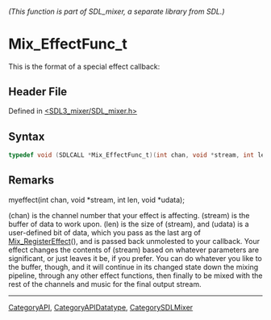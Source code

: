 ###### (This function is part of SDL_mixer, a separate library from SDL.)
# Mix_EffectFunc_t

This is the format of a special effect callback:

## Header File

Defined in [<SDL3_mixer/SDL_mixer.h>](https://github.com/libsdl-org/SDL_mixer/blob/main/include/SDL3_mixer/SDL_mixer.h)

## Syntax

```c
typedef void (SDLCALL *Mix_EffectFunc_t)(int chan, void *stream, int len, void *udata);
```

## Remarks

myeffect(int chan, void *stream, int len, void *udata);

(chan) is the channel number that your effect is affecting. (stream) is the
buffer of data to work upon. (len) is the size of (stream), and (udata) is
a user-defined bit of data, which you pass as the last arg of
[Mix_RegisterEffect](Mix_RegisterEffect)(), and is passed back unmolested
to your callback. Your effect changes the contents of (stream) based on
whatever parameters are significant, or just leaves it be, if you prefer.
You can do whatever you like to the buffer, though, and it will continue in
its changed state down the mixing pipeline, through any other effect
functions, then finally to be mixed with the rest of the channels and music
for the final output stream.

----
[CategoryAPI](CategoryAPI), [CategoryAPIDatatype](CategoryAPIDatatype), [CategorySDLMixer](CategorySDLMixer)

